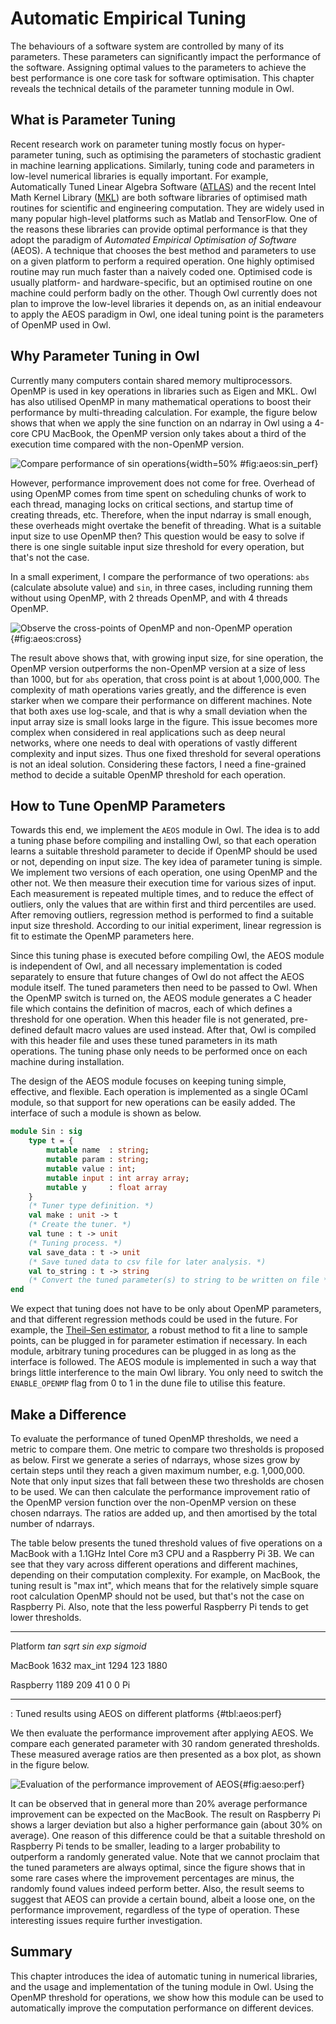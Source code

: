 # Automatic Empirical Tuning

The behaviours of a software system are controlled by many of its parameters. These parameters can significantly impact the performance of the software. Assigning optimal values to the parameters to achieve the best performance is one core task for software optimisation. This chapter reveals the technical details of the parameter tunning module in Owl.


## What is Parameter Tuning

Recent research work on parameter tuning mostly focus on hyper-parameter tuning, such as optimising the parameters of stochastic gradient in machine learning applications.
Similarly, tuning code and parameters in low-level numerical libraries is equally important.
For example, Automatically Tuned Linear Algebra Software ([ATLAS](http://math-atlas.sourceforge.net/)) and the recent Intel Math Kernel Library ([MKL](https://software.intel.com/en-us/mkl)) are both software libraries of optimised math routines for scientific and engineering computation.
They are widely used in many popular high-level platforms such as Matlab and TensorFlow.
One of the reasons these libraries can provide optimal performance is that they adopt the paradigm of *Automated Empirical Optimisation of Software* (AEOS). A technique that chooses the best method and parameters to use on a given platform to perform a required operation.
One highly optimised routine may run much faster than a naively coded one. Optimised code is usually platform- and hardware-specific, but an optimised routine on one machine could perform badly on the other.
Though Owl currently does not plan to improve the low-level libraries it depends on, as an initial endeavour to apply the AEOS paradigm in Owl, one ideal tuning point is the parameters of OpenMP used in Owl.


## Why Parameter Tuning in Owl

Currently many computers contain shared memory multiprocessors. OpenMP is used in key operations in libraries such as Eigen and MKL. Owl has also utilised OpenMP in many mathematical operations to boost their performance by multi-threading calculation.
For example, the figure below shows that when we apply the sine function on an ndarray in Owl using a 4-core CPU MacBook, the OpenMP version only takes about a third of the execution time compared with the non-OpenMP version.

![Compare performance of sin operations](images/aeos/sin_perf.png){width=50% #fig:aeos:sin_perf}

However, performance improvement does not come for free. Overhead of using OpenMP comes from time spent on scheduling chunks of work to each thread, managing locks on critical sections, and startup time of creating threads, etc.
Therefore, when the input ndarray is small enough, these overheads might overtake the benefit of threading.
What is a suitable input size to use OpenMP then? This question would be easy to solve if there is one single suitable input size threshold for every operation, but that's not the case.

In a small experiment, I compare the performance of two operations: `abs` (calculate absolute value) and `sin`, in three cases, including running them without using OpenMP, with 2 threads OpenMP, and with 4 threads OpenMP.

![Observe the cross-points of OpenMP and non-OpenMP operation](images/aeos/cross.png){#fig:aeos:cross}

The result above shows that, with growing input size, for sine operation, the OpenMP version outperforms the non-OpenMP version at a size of less than 1000, but for `abs` operation, that cross point is at about 1,000,000. The complexity of math operations varies greatly, and the difference is even starker when we compare their performance on different machines.
Note that both axes use log-scale, and that is why a small deviation when the input array size is small looks large in the figure.
This issue becomes more complex when considered in real applications such as deep neural networks, where one needs to deal with operations of vastly different complexity and input sizes.
Thus one fixed threshold for several operations is not an ideal solution. Considering these factors, I need a fine-grained method to decide a suitable OpenMP threshold for each operation.


## How to Tune OpenMP Parameters


Towards this end, we implement the `AEOS` module in Owl. The idea is to add a tuning phase before compiling and installing Owl, so that each operation learns a suitable threshold parameter to decide if OpenMP should be used or not, depending on input size.
The key idea of parameter tuning is simple. We implement two versions of each operation, one using OpenMP and the other not. We then measure their execution time for various sizes of input.
Each measurement is repeated multiple times, and to reduce the effect of outliers, only the values that are within first and third percentiles are used.
After removing outliers, regression method is performed to find a suitable input size threshold.
According to our initial experiment, linear regression is fit to estimate the OpenMP parameters here.

Since this tuning phase is executed before compiling Owl, the AEOS module is independent of Owl, and all necessary implementation is coded separately to ensure that future changes of Owl do not affect the AEOS module itself.
The tuned parameters then need to be passed to Owl. When the OpenMP switch is turned on, the AEOS module generates a C header file which contains the definition of macros, each of which defines a threshold for one operation. When this header file is not generated, pre-defined default macro values are used instead. After that, Owl is compiled with this header file and uses these tuned parameters in its math operations. The tuning phase only needs to be performed once on each machine during installation.

The design of the AEOS module focuses on keeping tuning simple, effective, and flexible. Each operation is implemented as a single OCaml module, so that support for new operations can be easily added. The interface of such a module is shown as below.

```ocaml file=../../examples/code/aeos/interface_00.mli
module Sin : sig
    type t = {
        mutable name  : string;
        mutable param : string;
        mutable value : int;
        mutable input : int array array;
        mutable y     : float array
    }
    (* Tuner type definition. *)
    val make : unit -> t
    (* Create the tuner. *)
    val tune : t -> unit 
    (* Tuning process. *)
    val save_data : t -> unit
    (* Save tuned data to csv file for later analysis. *)
    val to_string : t -> string
    (* Convert the tuned parameter(s) to string to be written on file *)
end
```

We expect that tuning does not have to be only about OpenMP parameters, and that different regression methods could be used in the future. For example, the [Theil–Sen estimator](https://en.wikipedia.org/wiki/Theil%E2%80%93Sen_estimator), a robust method to fit a line to sample points, can be plugged in for parameter estimation if necessary. In each module, arbitrary tuning procedures can be plugged in as long as the interface is followed.
The AEOS module is implemented in such a way that brings little interference to the main Owl library. You only need to switch the `ENABLE_OPENMP` flag from 0 to 1 in the dune file to utilise this feature.

## Make a Difference

To evaluate the performance of tuned OpenMP thresholds, we need a metric to compare them. One metric to compare two thresholds is proposed as below.
First we generate a series of ndarrays, whose sizes grow by certain steps until they reach a given maximum number, e.g. 1,000,000. Note that only input sizes that fall between these two thresholds are chosen to be used.
We can then calculate the performance improvement ratio of the OpenMP version function over the non-OpenMP version on these chosen ndarrays. The ratios are added up, and then amortised by the total number of ndarrays. 

The table below presents the tuned threshold values of five operations on a MacBook with a 1.1GHz Intel Core m3 CPU and a Raspberry Pi 3B. We can see that they vary across different operations and different machines, depending on their computation complexity.
For example, on MacBook, the tuning result is "max int", which means that for the relatively simple square root calculation OpenMP should not be used, but that's not the case on Raspberry Pi. Also, note that the less powerful Raspberry Pi tends to get lower thresholds.

----------- ----------- ----------- ----------- ----------- -------------
Platform    $tan$       $sqrt$      $sin$       $exp$       $sigmoid$

MacBook     1632        max\_int    1294        123         1880

Raspberry   1189        209         41          0           0
Pi                                                          
----------- ----------- ----------- ----------- ----------- -------------
: Tuned results using AEOS on different platforms  {#tbl:aeos:perf}

We then evaluate the performance improvement after applying AEOS. We compare each generated parameter with 30 random generated thresholds. These measured average ratios are then presented as a box plot, as shown in the figure below.

![Evaluation of the performance improvement of AEOS](images/aeos/perf.png){#fig:aeso:perf}

It can be observed that in general more than 20% average performance improvement can be expected on the MacBook.
The result on Raspberry Pi shows a larger deviation but also a higher performance gain (about 30% on average).
One reason of this difference could be that a suitable threshold on Raspberry Pi tends to be smaller, leading to a larger probability to outperform a randomly generated value.
Note that we cannot proclaim that the tuned parameters are always optimal, since the figure shows that in some rare cases where the improvement percentages are minus, the randomly found values indeed perform better. Also, the result seems to suggest that AEOS can provide a certain bound, albeit a loose one, on the performance improvement, regardless of the type of operation. These interesting issues require further investigation.

## Summary

This chapter introduces the idea of automatic tuning in numerical libraries, and the usage and implementation of the tuning module in Owl. 
Using the OpenMP threshold for operations, we show how this module can be used to automatically improve the computation performance on different devices. 
